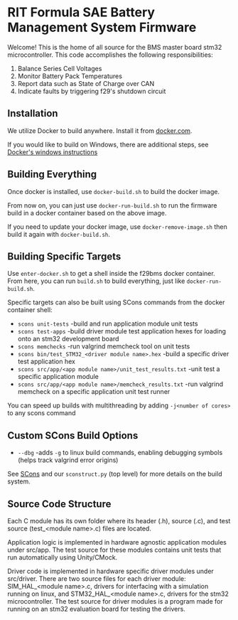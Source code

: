# RIT Formula SAE Battery Management System Firmware
Welcome! This is the home of all source for the BMS master board stm32 microcontroller.
This code accomplishes the following responsibilities:
1. Balance Series Cell Voltages
2. Monitor Battery Pack Temperatures
3. Report data such as State of Charge over CAN
4. Indicate faults by triggering f29's shutdown circuit

## Installation
We utilize Docker to build anywhere. Install it from [docker.com](https://www.docker.com/).

If you would like to build on Windows, there are additional steps, see [Docker's windows instructions](https://docs.docker.com/docker-for-windows/install-windows-home/)

## Building Everything
Once docker is installed, use `docker-build.sh` to build the docker image.

From now on, you can just use `docker-run-build.sh` to run the firmware build in a docker container based on the above image.

If you need to update your docker image, use `docker-remove-image.sh` then build it again with `docker-build.sh`.

## Building Specific Targets
Use `enter-docker.sh` to get a shell inside the f29bms docker container. From here, you can run `build.sh` to build everything, just like `docker-run-build.sh`.

Specific targets can also be built using SCons commands from the docker container shell:
- `scons unit-tests`
    -build and run application module unit tests
- `scons test-apps`
    -build driver module test application hexes for loading onto an stm32 development board
- `scons memchecks`
    -run valgrind memcheck tool on unit tests
- `scons bin/test_STM32_<driver module name>.hex`
    -build a specific driver test application hex
- `scons src/app/<app module name>/unit_test_results.txt`
    -unit test a specific application module
- `scons src/app/<app module name>/memcheck_results.txt`
    -run valgrind memcheck on a specific application unit test runner

You can speed up builds with multithreading by adding `-j<number of cores>` to any scons command

## Custom SCons Build Options
- `--dbg`
    -adds `-g` to linux build commands, enabling debugging symbols (helps track valgrind error origins)

See [SCons](https://github.com/SCons/scons/wiki) and our `sconstruct.py` (top level) for more details on the build system.

## Source Code Structure
Each C module has its own folder where its header (.h), source (.c), and test source (test_\<module name>.c) files are located.

Application logic is implemented in hardware agnostic application modules under src/app. The test source for these modules contains unit tests that run automatically using Unity/CMock.

Driver code is implemented in hardware specific driver modules under src/driver. There are two source files for each driver module: SIM_HAL_\<module name>.c, drivers for interfacing with a simulation running on linux, and STM32_HAL_\<module name>.c, drivers for the stm32 microcontroller. The test source for driver modules is a program made for running on an stm32 evaluation board for testing the drivers.